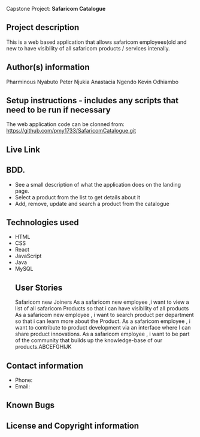 Capstone Project: **Safaricom Catalogue**
## Project description
This is a web based application that allows safaricom employees(old and new to have visibility of all safaricom products / services intenally.
## Author(s) information
Pharminous Nyabuto
Peter Njukia
Anastacia Ngendo
Kevin Odhiambo
## Setup instructions - includes any scripts that need to be run if necessary

The web application code can be clonned from: https://github.com/pmy1733/SafaricomCatalogue.git
## Live Link

## BDD.
* See a  small description of what the application does on the landing page.
* Select a product from the list to get details about it
* Add, remove, update and search a product from the catalogue
## Technologies used
* HTML
* CSS
* React
* JavaScript
* Java
* MySQL
  ## User Stories
   Safaricom new Joiners
  As a safaricom new employee ,i want to view a list of all safaricom Products so that i can have visibility of all products
  As a safaricom new employee , i want to search product per department so that i can learn more about the Product.
  As a safaricom employee , i want to contribute to product development via an interface where I can share product innovations.
  As a safaricom employee , i want to be part of the community that builds up the knowledge-base of our products.ABCEFGHIJK
## Contact information
* Phone: 
* Email:

## Known Bugs

## License and Copyright information
